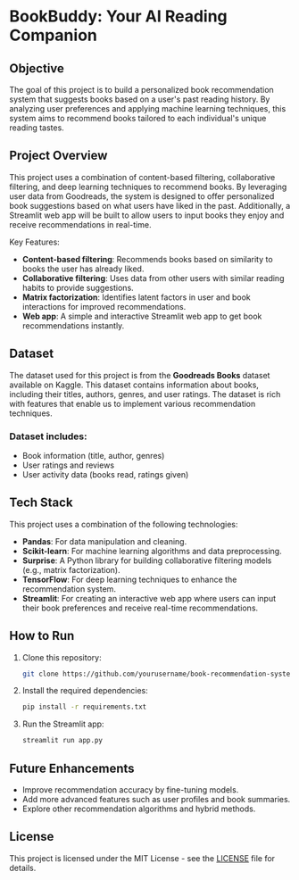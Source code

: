 # BookBuddy: Your AI Reading Companion

## Objective
The goal of this project is to build a personalized book recommendation system that suggests books based on a user's past reading history. By analyzing user preferences and applying machine learning techniques, this system aims to recommend books tailored to each individual's unique reading tastes.

## Project Overview
This project uses a combination of content-based filtering, collaborative filtering, and deep learning techniques to recommend books. By leveraging user data from Goodreads, the system is designed to offer personalized book suggestions based on what users have liked in the past. Additionally, a Streamlit web app will be built to allow users to input books they enjoy and receive recommendations in real-time.

Key Features:
- **Content-based filtering**: Recommends books based on similarity to books the user has already liked.
- **Collaborative filtering**: Uses data from other users with similar reading habits to provide suggestions.
- **Matrix factorization**: Identifies latent factors in user and book interactions for improved recommendations.
- **Web app**: A simple and interactive Streamlit web app to get book recommendations instantly.

## Dataset
The dataset used for this project is from the **Goodreads Books** dataset available on Kaggle. This dataset contains information about books, including their titles, authors, genres, and user ratings. The dataset is rich with features that enable us to implement various recommendation techniques.

### Dataset includes:
- Book information (title, author, genres)
- User ratings and reviews
- User activity data (books read, ratings given)

## Tech Stack
This project uses a combination of the following technologies:
- **Pandas**: For data manipulation and cleaning.
- **Scikit-learn**: For machine learning algorithms and data preprocessing.
- **Surprise**: A Python library for building collaborative filtering models (e.g., matrix factorization).
- **TensorFlow**: For deep learning techniques to enhance the recommendation system.
- **Streamlit**: For creating an interactive web app where users can input their book preferences and receive real-time recommendations.

## How to Run
1. Clone this repository:
    ```bash
    git clone https://github.com/yourusername/book-recommendation-system.git
    ```
2. Install the required dependencies:
    ```bash
    pip install -r requirements.txt
    ```
3. Run the Streamlit app:
    ```bash
    streamlit run app.py
    ```

## Future Enhancements
- Improve recommendation accuracy by fine-tuning models.
- Add more advanced features such as user profiles and book summaries.
- Explore other recommendation algorithms and hybrid methods.

## License
This project is licensed under the MIT License - see the [LICENSE](LICENSE) file for details.